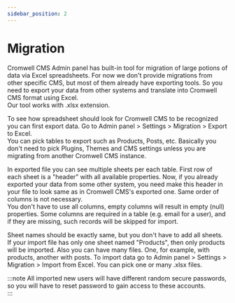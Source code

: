 ```yaml
---
sidebar_position: 2
---
```


# Migration

Cromwell CMS Admin panel has built-in tool for migration of large potions of data via Excel spreadsheets. For now we don't provide migrations from other specific CMS, but most of them already have exporting tools. So you need to export your data from other systems and translate into Cromwell CMS format using Excel.  
Our tool works with .xlsx extension.

To see how spreadsheet should look for Cromwell CMS to be recognized you can first export data. Go to Admin panel > Settings > Migration > Export to Excel.  
You can pick tables to export such as Products, Posts, etc. Basically you don't need to pick Plugins, Themes and CMS settings unless you are migrating from another Cromwell CMS instance.  

In exported file you can see multiple sheets per each table. First row of each sheet is a "header" with all available properties. Now, if you already exported your data from some other system, you need make this header in your file to look same as in Cromwell CMS's exported one. Same order of columns is not necessary.  
You don't have to use all columns, empty columns will result in empty (null) properties. Some columns are required in a table (e.g. email for a user), and if they are missing, such records will be skipped for import.

Sheet names should be exactly same, but you don't have to add all sheets. If your import file has only one sheet named "Products", then only products will be imported. Also you can have many files. One, for example, with products, another with posts. 
To import data go to Admin panel > Settings > Migration > Import from Excel. You can pick one or many .xlsx files.  

:::note
All imported new users will have different random secure passwords, so you will have to reset password to gain access to these accounts.  
:::
